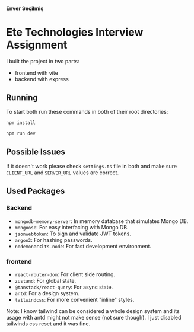 #### Enver Seçilmiş
# Ete Technologies Interview Assignment

I built the project in two parts:

- frontend with vite
- backend with express


## Running
To start both run these commands in both of their root directories:
```bash
npm install
```
```bash
npm run dev
```

## Possible Issues

If it doesn't work please check `settings.ts` file in both and make sure `CLIENT_URL` and `SERVER_URL` values are correct.


## Used Packages

### Backend
- `mongodb-memory-server`: In memory database that simulates Mongo DB.
- `mongoose`: For easy interfacing with Mongo DB.
- `jsonwebtoken`: To sign and validate JWT tokens.
- `argon2`: For hashing passwords.
- `nodemon`and `ts-node`: For fast development environment.

### frontend
- `react-router-dom`: For client side routing.
- `zustand`: For global state.
- `@tanstack/react-query`: For async state.
- `antd`: For a design system.
- `tailwindcss`: For more convenient "inline" styles.

Note: I know tailwind can be considered a whole design system and its usage with antd might not make sense (not sure though). I just disabled tailwinds css reset and it was fine.
